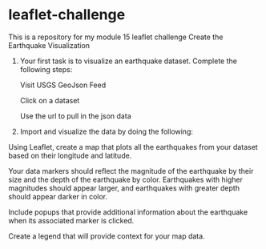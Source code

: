 # leaflet-challenge
This is a repository for my module 15 leaflet challenge
Create the Earthquake Visualization
1. Your first task is to visualize an earthquake dataset. Complete the following steps:

   Visit USGS GeoJson Feed

   Click on a dataset

   Use the url to pull in the json data
   
2. Import and visualize the data by doing the following:

  Using Leaflet, create a map that plots all the earthquakes from your dataset based on their longitude and latitude.

  Your data markers should reflect the magnitude of the earthquake by their size and the depth of the earthquake by color. Earthquakes with higher magnitudes should   appear larger, and earthquakes with greater depth should appear darker in color.
 
 Include popups that provide additional information about the earthquake when its associated marker is clicked.

 Create a legend that will provide context for your map data.
